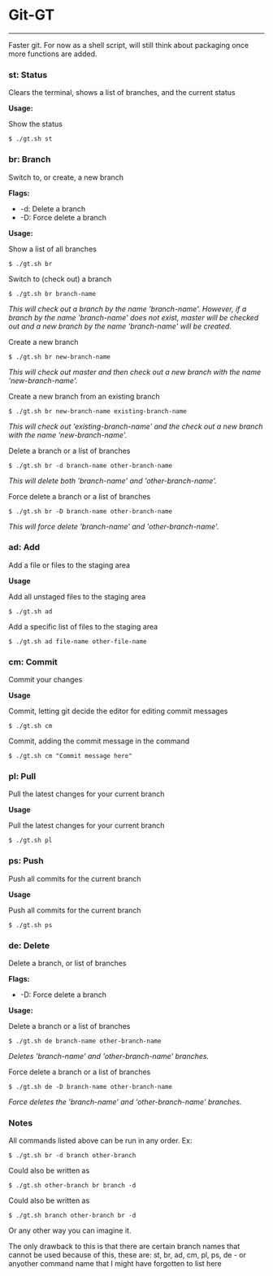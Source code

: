 # Git-GT
--------
Faster git. For now as a shell script, will still think about packaging once more functions are added.

### st: Status

Clears the terminal, shows a list of branches, and the current status

__Usage:__

Show the status

    $ ./gt.sh st

### br: Branch

Switch to, or create, a new branch

__Flags:__

* -d: Delete a branch
* -D: Force delete a branch

__Usage:__

Show a list of all branches

    $ ./gt.sh br

Switch to (check out) a branch

    $ ./gt.sh br branch-name

_This will check out a branch by the name 'branch-name'. However, if a branch by the name 'branch-name' does not exist, master will be checked out and a new branch by the name 'branch-name' will be created._

Create a new branch

    $ ./gt.sh br new-branch-name

_This will check out master and then check out a new branch with the name 'new-branch-name'._

Create a new branch from an existing branch

    $ ./gt.sh br new-branch-name existing-branch-name

_This will check out 'existing-branch-name' and the check out a new branch with the name 'new-branch-name'._

Delete a branch or a list of branches

    $ ./gt.sh br -d branch-name other-branch-name

_This will delete both 'branch-name' and 'other-branch-name'._

Force delete a branch or a list of branches

    $ ./gt.sh br -D branch-name other-branch-name

_This will force delete 'branch-name' and 'other-branch-name'._

### ad: Add

Add a file or files to the staging area

__Usage__

Add all unstaged files to the staging area

    $ ./gt.sh ad

Add a specific list of files to the staging area

    $ ./gt.sh ad file-name other-file-name

### cm: Commit

Commit your changes

__Usage__

Commit, letting git decide the editor for editing commit messages

    $ ./gt.sh cm

Commit, adding the commit message in the command

    $ ./gt.sh cm "Commit message here"

### pl: Pull

Pull the latest changes for your current branch

__Usage__

Pull the latest changes for your current branch

    $ ./gt.sh pl

### ps: Push

Push all commits for the current branch

__Usage__

Push all commits for the current branch

    $ ./gt.sh ps

### de: Delete

Delete a branch, or list of branches

__Flags:__

* -D: Force delete a branch

__Usage:__

Delete a branch or a list of branches

    $ ./gt.sh de branch-name other-branch-name

_Deletes 'branch-name' and 'other-branch-name' branches._

Force delete a branch or a list of branches

    $ ./gt.sh de -D branch-name other-branch-name

_Force deletes the 'branch-name' and 'other-branch-name' branches._

### Notes

All commands listed above can be run in any order. Ex:

    $ ./gt.sh br -d branch other-branch

Could also be written as

    $ ./gt.sh other-branch br branch -d

Could also be written as

    $ ./gt.sh branch other-branch br -d

Or any other way you can imagine it.

The only drawback to this is that there are certain branch names that cannot be used because of this, these are: st, br, ad, cm, pl, ps, de - or anyother command name that I might have forgotten to list here
